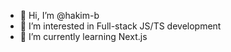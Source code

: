 - 👋 Hi, I’m @hakim-b
- 👀 I’m interested in Full-stack JS/TS development
- 🌱 I’m currently learning Next.js

<!---
hakim-b/hakim-b is a ✨ special ✨ repository because its `README.md` (this file) appears on your GitHub profile.
You can click the Preview link to take a look at your changes.
--->
